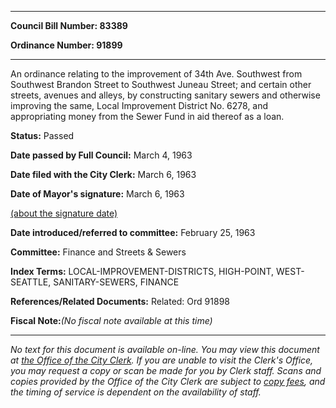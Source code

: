 

********

**Council Bill Number: 83389**
   
**Ordinance Number: 91899**
********

 An ordinance relating to the improvement of 34th Ave. Southwest from Southwest Brandon Street to Southwest Juneau Street; and certain other streets, avenues and alleys, by constructing sanitary sewers and otherwise improving the same, Local Improvement District No. 6278, and appropriating money from the Sewer Fund in aid thereof as a loan.

**Status:** Passed
   
**Date passed by Full Council:** March 4, 1963
   
**Date filed with the City Clerk:** March 6, 1963
   
**Date of Mayor's signature:** March 6, 1963
   
[(about the signature date)](/~public/approvaldate.htm)
   
   
   
**Date introduced/referred to committee:** February 25, 1963
   
**Committee:** Finance and Streets & Sewers
   
   
**Index Terms:** LOCAL-IMPROVEMENT-DISTRICTS, HIGH-POINT, WEST-SEATTLE, SANITARY-SEWERS, FINANCE

**References/Related Documents:** Related: Ord 91898

**Fiscal Note:**_(No fiscal note available at this time)_
********

_No text for this document is available on-line. You may view this document at [the Office of the City Clerk](http://www.seattle.gov/leg/clerk/contactUs.htm). If you are unable to visit the Clerk's Office, you may request a copy or scan be made for you by Clerk staff. Scans and copies provided by the Office of the City Clerk are subject to [copy fees](http://clerk.seattle.gov/~public/clerkfees.htm), and the timing of service is dependent on the availability of staff._


